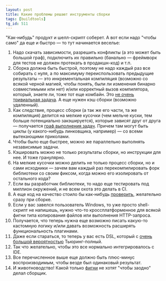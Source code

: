 ```yaml
---
layout: post
title: Какие проблемы решают инструменты сборки
tags: [buildtools]
tg_id: 511
---
```

"Как-нибудь" продукт и шелл-скрипт соберет. А вот если надо "чтобы само" да еще и быстро — то тут начинается веселье:
1. Надо скачать зависимости, разрешить конфликты (а это может быть большой граф), подключить их правильно (банально — фреймворк для тестов не должен протекать в продакшн-код) и т.п.
2. Сборка должна быть быстрой, поэтому не надо каждый раз все собирать с нуля, а по максимуму переиспользовать предыдущие результаты — это инкрементальная компиляция (возможно со всякой черной магией, чтобы понять, были ли изменения бинарно совместимыми или нет) и/или корректный вызов компилятора, который, знаете ли, тоже тот еще комбайн. Это [не очень тривиальная задача](https://www.youtube.com/watch?v=3DctR_Axd-c). А еще нужен кэш сборки (возможно удаленный). 
3. Как следствие, процесс сборки (а так же его части, та же компиляция) делится на мелкие кусочки (чем мельче куски, тем больше потенциально закэшируется), которые зависят друг от друга — получается [граф выполнения задач](https://www.lihaoyi.com/post/SoWhatsSoSpecialAboutTheMillScalaBuildTool.html#build-tool-problems). Причем там могут быть циклы (у какого-нибудь линковщика, например) — со всеми вытекающими приколами.
4. Чтобы было еще быстрее, можно же параллельно выполнять независимые задачи.
5. Кэшировать можно не только результаты сборки, но инструкции для нее. И тоже гранулярно.
6. На мелкие кусочки можно делить не только процесс сборки, но и сами исходники — зачем вам каждый раз перекомпилировать форк библиотеки со своим фиксом, когда можно его изолировать от остального кода?
7. Если вы разработчик библиотеки, то надо еще тестировать под миллион окружений, и не всем охота это делать в CI.
8. А еще код на качество стоило бы как-нибудь [проверить](/2023/02/02/coverage-integration.html), желательно сразу при сборке.
9. Если у вас завелся пользователь Windows, то уже просто shell-скрипт не напишешь, нужно что-то кроссплатформенное для всякой фигни типа копирования файлов или выполнения HTTP-запроса.
10. Получается, что теперь нужна еще возможно писать какую-то кастомную логику и/или давать возможность расширять функциональность плагинами.
11. Даже если стараться, то теперь у вас есть DSL, который с [очень большой вероятностью](https://github.com/xorvoid/meson-brainfuck) Тьюринг-полный.
12. Так что желательно, чтобы это все нормально интегрировалось с IDE.
13. Все перечисленное выше еще должно быть плюс-минус воспроизводимым, чтобы везде был одинаковый результат.
14. И животноводство! Какой только [фигни](/2020/12/24/spring-build-image.html) не хотят "чтобы заодно" делал сборщик.

